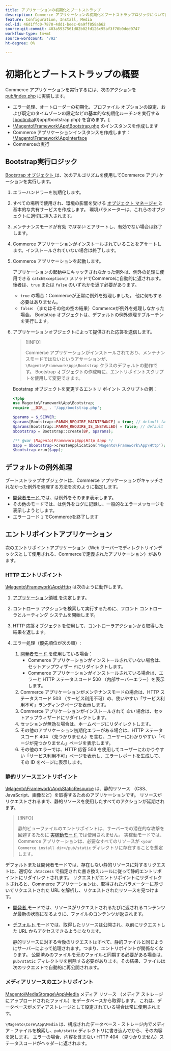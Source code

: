 ```yaml
---
title: アプリケーションの初期化とブートストラップ
description: Commerce アプリケーションの初期化とブートストラップロジックについて説明します。
feature: Configuration, Install, Media
exl-id: 46d1ffc0-7870-4dd1-beec-0a9ff858ab62
source-git-commit: 403a5937561d82b02fd126c95af3f70b0ded0747
workflow-type: tm+mt
source-wordcount: '792'
ht-degree: 0%

---
```


# 初期化とブートストラップの概要

Commerce アプリケーションを実行するには、次のアクションを [pub/index.php][index] に実装します。

- エラー処理、オートローダーの初期化、プロファイル オプションの設定、および既定のタイムゾーンの設定などの基本的な初期化ルーチンを実行する ][bootinitial]0}app/bootstrap.php} を含めます。[
- [\Magento\Framework\App\Bootstrap.php][bootstrap] <!-- It requires initialization parameters to be specified in constructor. Normally, the $_SERVER super-global variable is supposed to be passed there. --> のインスタンスを作成します
- Commerce アプリケーションインスタンスを作成します：[\Magento\Framework\AppInterface][app-face]
- Commerceの実行

## Bootstrap実行ロジック

[Bootstrap オブジェクト ][bootinitial] は、次のアルゴリズムを使用してCommerce アプリケーションを実行します。

1. エラーハンドラーを初期化します。
1. すべての場所で使用され、環境の影響を受ける [ オブジェクト マネージャ ][object] と基本的な共有サービスを作成します。 環境パラメーターは、これらのオブジェクトに適切に挿入されます。
1. メンテナンスモードが有効 _ではない_ とアサートし、有効でない場合は終了します。
1. Commerce アプリケーションがインストールされていることをアサートします。インストールされていない場合は終了します。
1. Commerce アプリケーションを起動します。

   アプリケーションの起動中にキャッチされなかった例外は、例外の処理に使用できる `catchException()` メソッドでCommerceに自動的に返されます。 後者は、`true` または `false` のいずれかを返す必要があります。

   - `true` の場合：Commerceが正常に例外を処理しました。 他に何もする必要はありません。
   - `false`: （またはその他の空の結果）Commerceが例外を処理しなかった場合。 Bootstrap オブジェクトは、デフォルトの例外処理サブルーチンを実行します。

1. アプリケーションオブジェクトによって提供された応答を送信します。

   >[!INFO]
   >
   >Commerce アプリケーションがインストールされており、メンテナンスモードではないというアサーションが、`\Magento\Framework\App\Bootstrap` クラスのデフォルトの動作です。 Bootstrap オブジェクトの作成時に、エントリポイントスクリプトを使用して変更できます。

   Bootstrap オブジェクトを変更するエントリ ポイント スクリプトの例：

   ```php
   <?php
   use Magento\Framework\App\Bootstrap;
   require __DIR__ . '/app/bootstrap.php';
   
   $params = $_SERVER;
   $params[Bootstrap::PARAM_REQUIRE_MAINTENANCE] = true; // default false
   $params[Bootstrap::PARAM_REQUIRE_IS_INSTALLED] = false; // default true
   $bootstrap = Bootstrap::create(BP, $params);
   
   /** @var \Magento\Framework\App\Http $app */
   $app = $bootstrap->createApplication('Magento\Framework\App\Http');
   $bootstrap->run($app);
   ```

## デフォルトの例外処理

ブートストラップオブジェクトは、Commerce アプリケーションがキャッチされなかった例外を処理する方法を次のように指定します。

- [ 開発者モード ](../bootstrap/application-modes.md#developer-mode) では、は例外をそのまま表示します。
- その他のモードでは、は例外をログに記録し、一般的なエラーメッセージを表示しようとします。
- エラーコード `1` でCommerceを終了します

## エントリポイントアプリケーション

次のエントリポイントアプリケーション（Web サーバーでディレクトリインデックスとして使用される、Commerceで定義されたアプリケーション）があります。

### HTTP エントリポイント

[\Magento\Framework\App\Http][http] は次のように動作します。

1. [ アプリケーション領域 ](https://developer.adobe.com/commerce/php/architecture/modules/areas/) を決定します。
1. コントローラ アクションを検索して実行するために、フロント コントローラとルーティング システムを開始します。
1. HTTP 応答オブジェクトを使用して、コントローラアクションから取得した結果を返します。
1. エラー処理（優先順位が次の順）:

   1. [ 開発者モード ](../bootstrap/application-modes.md#developer-mode) を使用している場合：
      - Commerce アプリケーションがインストールされていない場合は、セットアップウィザードにリダイレクトします。
      - Commerce アプリケーションがインストールされている場合は、エラーと HTTP ステータスコード 500 （内部サーバーエラー）を表示します。
   1. Commerce アプリケーションがメンテナンスモードの場合は、HTTP ステータスコード 503 （サービス利用不可）の、使いやすい「サービス利用不可」ランディングページを表示します。
   1. Commerce アプリケーションがインストールされて _ない_ 場合は、セットアップウィザードにリダイレクトします。
   1. セッションが無効な場合は、ホームページにリダイレクトします。
   1. その他のアプリケーション初期化エラーがある場合は、HTTP ステータスコード 404 （見つかりません）を含む、ユーザーにわかりやすい「ページが見つかりません」ページを表示します。
   1. その他のエラーでは、HTTP 応答 503 を使用してユーザーにわかりやすい「サービス利用不可」ページを表示し、エラーレポートを生成して、その ID をページに表示します。

### 静的リソースエントリポイント

[\Magento\Framework\App\StaticResource][static-resource] は、静的リソース （CSS、JavaScript、画像など）を取得するためのアプリケーションです。 リソースがリクエストされるまで、静的リソースを使用したすべてのアクションが延期されます。

>[!INFO]
>
>静的ビューファイルのエントリポイントは、サーバーでの潜在的な攻撃を回避するために [ 実稼動モード ](application-modes.md#production-mode) では使用されません。 実稼動モードでは、Commerce アプリケーションは、必要なすべてのリソースが `<your Commerce install dir>/pub/static` ディレクトリに存在することを想定します。

デフォルトまたは開発者モードでは、存在しない静的リソースに対するリクエストは、適切な `.htaccess` で指定された書き換えルールに従って静的エントリポイントにリダイレクトされます。
リクエストがエントリポイントにリダイレクトされると、Commerce アプリケーションは、取得されたパラメーターに基づいてリクエストされた URL を解析し、リクエストされたリソースを見つけます。

- [ 開発者 ](application-modes.md#developer-mode) モードでは、リソースがリクエストされるたびに返されるコンテンツが最新の状態になるように、ファイルのコンテンツが返されます。
- [ デフォルト ](application-modes.md#default-mode) モードでは、取得したリソースは公開され、以前にリクエストした URL からアクセスできるようになります。

  静的リソースに対する今後のリクエストはすべて、静的ファイルと同じようにサーバーによって処理されます。つまり、エントリポイントが関係なくなります。 公開済みのファイルを元のファイルと同期する必要がある場合は、`pub/static` ディレクトリを削除する必要があります。その結果、ファイルは次のリクエストで自動的に再公開されます。

### メディアリソースのエントリポイント

[Magento\MediaStorage\App\Media][media] メディア リソース （メディア ストレージにアップロードされたファイル）をデータベースから取得します。 これは、データベースがメディアストレージとして設定されている場合は常に使用されます。

`\Magento\Core\App\Media` は、構成されたデータベース・ストレージ内でメディア・ファイルを検索し、`pub/static` ディレクトリに書き込んでから、その内容を返します。 エラーの場合、内容を含まない HTTP 404 （見つかりません）ステータスコードがヘッダーに返されます。

<!-- Link Definitions -->

[app-face]: https://github.com/magento/magento2/tree/2.4/lib/internal/Magento/Framework/AppInterface.php
[bootinitial]: https://github.com/magento/magento2/tree/2.4/app/bootstrap.php
[bootstrap]: https://github.com/magento/magento2/tree/2.4/lib/internal/Magento/Framework/App/Bootstrap.php
[http]: https://github.com/magento/magento2/tree/2.4/lib/internal/Magento/Framework/App/Http
[index]: https://github.com/magento/magento2/tree/2.4/pub/index.php
[media]: https://github.com/magento/magento2/tree/2.4/app/code/Magento/MediaStorage/App/Media.php
[object]: https://github.com/magento/magento2/tree/2.4/lib/internal/Magento/Framework/ObjectManager
[static-resource]: https://github.com/magento/magento2/tree/2.4/lib/internal/Magento/Framework/App/StaticResource.php
